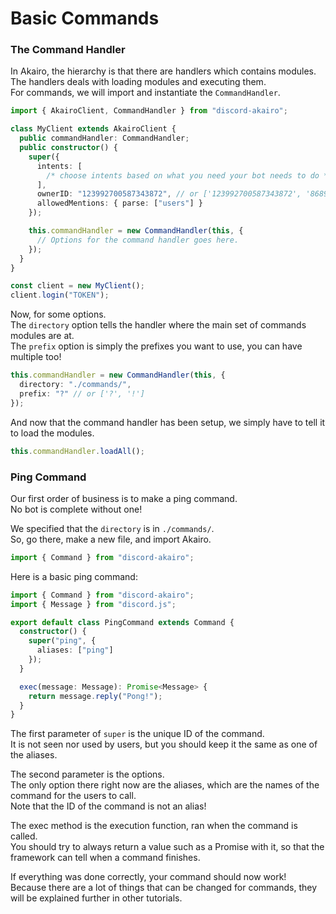 <!-- markdownlint-disable MD001 -->

# Basic Commands

### The Command Handler

In Akairo, the hierarchy is that there are handlers which contains modules.  
The handlers deals with loading modules and executing them.  
For commands, we will import and instantiate the `CommandHandler`.

```ts
import { AkairoClient, CommandHandler } from "discord-akairo";

class MyClient extends AkairoClient {
  public commandHandler: CommandHandler;
  public constructor() {
    super({
      intents: [
        /* choose intents based on what you need your bot needs to do */
      ],
      ownerID: "123992700587343872", // or ['123992700587343872', '86890631690977280']
      allowedMentions: { parse: ["users"] }
    });

    this.commandHandler = new CommandHandler(this, {
      // Options for the command handler goes here.
    });
  }
}

const client = new MyClient();
client.login("TOKEN");
```

Now, for some options.  
The `directory` option tells the handler where the main set of commands modules are at.  
The `prefix` option is simply the prefixes you want to use, you can have multiple too!

```ts
this.commandHandler = new CommandHandler(this, {
  directory: "./commands/",
  prefix: "?" // or ['?', '!']
});
```

And now that the command handler has been setup, we simply have to tell it to load the modules.

```ts
this.commandHandler.loadAll();
```

### Ping Command

Our first order of business is to make a ping command.  
No bot is complete without one!

We specified that the `directory` is in `./commands/`.  
So, go there, make a new file, and import Akairo.

```ts
import { Command } from "discord-akairo";
```

Here is a basic ping command:

```ts
import { Command } from "discord-akairo";
import { Message } from "discord.js";

export default class PingCommand extends Command {
  constructor() {
    super("ping", {
      aliases: ["ping"]
    });
  }

  exec(message: Message): Promise<Message> {
    return message.reply("Pong!");
  }
}
```

The first parameter of `super` is the unique ID of the command.  
It is not seen nor used by users, but you should keep it the same as one of the aliases.

The second parameter is the options.  
The only option there right now are the aliases, which are the names of the command for the users to call.  
Note that the ID of the command is not an alias!

The exec method is the execution function, ran when the command is called.  
You should try to always return a value such as a Promise with it, so that the framework can tell when a command finishes.

If everything was done correctly, your command should now work!  
Because there are a lot of things that can be changed for commands, they will be explained further in other tutorials.
